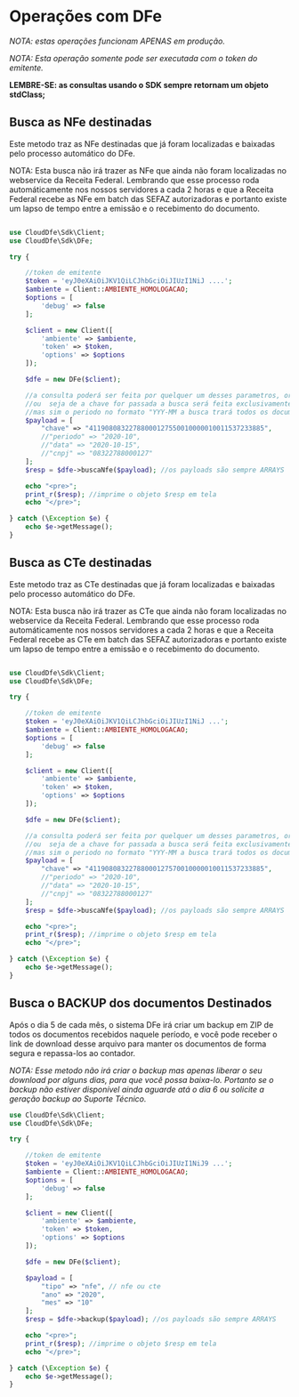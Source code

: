 # Operações com DFe

*NOTA: estas operações funcionam APENAS em produção.*

*NOTA: Esta operação somente pode ser executada com o token do emitente.*

**LEMBRE-SE: as consultas usando o SDK sempre retornam um objeto stdClass;**


## Busca as NFe destinadas

Este metodo traz as NFe destinadas que já foram localizadas e baixadas pelo processo automático do DFe.

NOTA: Esta busca não irá trazer as NFe que ainda não foram localizadas no webservice da Receita Federal. Lembrando que esse processo roda automáticamente nos nossos servidores a cada 2 horas e que a Receita Federal recebe as NFe em batch das SEFAZ autorizadoras e portanto existe um lapso de tempo entre a emissão e o recebimento do documento.

```php

use CloudDfe\Sdk\Client;
use CloudDfe\Sdk\DFe;

try {

    //token de emitente
    $token = 'eyJ0eXAiOiJKV1QiLCJhbGciOiJIUzI1NiJ ....';
    $ambiente = Client::AMBIENTE_HOMOLOGACAO;
    $options = [
        'debug' => false
    ];

    $client = new Client([
        'ambiente' => $ambiente,
        'token' => $token,
        'options' => $options
    ]);

    $dfe = new DFe($client);

    //a consulta poderá ser feita por quelquer um desses parametros, ordenados por precedência,
    //ou  seja de a chave for passada a busca será feita exclusivamente pela chave, se a chave não for passada
    //mas sim o periodo no formato "YYY-MM a busca trará todos os documentos desse período e assim por diante
    $payload = [
        "chave" => "41190808322788000127550010000010011537233885",
        //"periodo" => "2020-10",
        //"data" => "2020-10-15",
        //"cnpj" => "08322788000127"
    ];
    $resp = $dfe->buscaNfe($payload); //os payloads são sempre ARRAYS

    echo "<pre>";
    print_r($resp); //imprime o objeto $resp em tela
    echo "</pre>";

} catch (\Exception $e) {
    echo $e->getMessage();
}
```

## Busca as CTe destinadas

Este metodo traz as CTe destinadas que já foram localizadas e baixadas pelo processo automático do DFe.

NOTA: Esta busca não irá trazer as CTe que ainda não foram localizadas no webservice da Receita Federal. Lembrando que esse processo roda automáticamente nos nossos servidores a cada 2 horas e que a Receita Federal recebe as CTe em batch das SEFAZ autorizadoras e portanto existe um lapso de tempo entre a emissão e o recebimento do documento.

```php

use CloudDfe\Sdk\Client;
use CloudDfe\Sdk\DFe;

try {

    //token de emitente
    $token = 'eyJ0eXAiOiJKV1QiLCJhbGciOiJIUzI1NiJ ...';
    $ambiente = Client::AMBIENTE_HOMOLOGACAO;
    $options = [
        'debug' => false
    ];

    $client = new Client([
        'ambiente' => $ambiente,
        'token' => $token,
        'options' => $options
    ]);

    $dfe = new DFe($client);

    //a consulta poderá ser feita por quelquer um desses parametros, ordenados por precedência,
    //ou  seja de a chave for passada a busca será feita exclusivamente pela chave, se a chave não for passada
    //mas sim o periodo no formato "YYY-MM a busca trará todos os documentos desse período e assim por diante
    $payload = [
        "chave" => "41190808322788000127570010000010011537233885",
        //"periodo" => "2020-10",
        //"data" => "2020-10-15",
        //"cnpj" => "08322788000127"
    ];
    $resp = $dfe->buscaNfe($payload); //os payloads são sempre ARRAYS

    echo "<pre>";
    print_r($resp); //imprime o objeto $resp em tela
    echo "</pre>";

} catch (\Exception $e) {
    echo $e->getMessage();
}
```

## Busca o BACKUP dos documentos Destinados

Após o dia 5 de cada mês, o sistema DFe irá criar um backup em ZIP de todos os documentos recebidos naquele período, e você pode receber o link de download desse arquivo para manter os documentos de forma segura e repassa-los ao contador.

*NOTA: Esse metodo não irá criar o backup mas apenas liberar o seu download por alguns dias, para que você possa baixa-lo. Portanto se o backup não estiver disponível ainda aguarde atá o dia 6 ou solicite a geração backup ao Suporte Técnico.*

```php
use CloudDfe\Sdk\Client;
use CloudDfe\Sdk\DFe;

try {

    //token de emitente
    $token = 'eyJ0eXAiOiJKV1QiLCJhbGciOiJIUzI1NiJ9 ...';
    $ambiente = Client::AMBIENTE_HOMOLOGACAO;
    $options = [
        'debug' => false
    ];

    $client = new Client([
        'ambiente' => $ambiente,
        'token' => $token,
        'options' => $options
    ]);

    $dfe = new DFe($client);

    $payload = [
        "tipo" => "nfe", // nfe ou cte
        "ano" => "2020",
        "mes" => "10"
    ];
    $resp = $dfe->backup($payload); //os payloads são sempre ARRAYS

    echo "<pre>";
    print_r($resp); //imprime o objeto $resp em tela
    echo "</pre>";

} catch (\Exception $e) {
    echo $e->getMessage();
}

```
